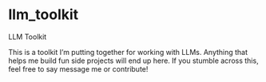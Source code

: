 # llm_toolkit
LLM Toolkit

This is a toolkit I’m putting together for working with LLMs. Anything that helps me build fun side projects will end up here. If you stumble across this, feel free to say message me or contribute!

